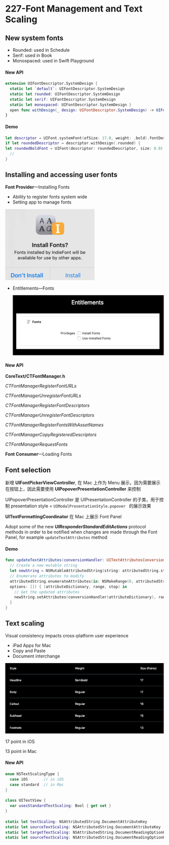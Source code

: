 # 227-Font Management and Text Scaling

## New system fonts

-   Rounded: used in Schedule
-   Serif: used in Book
-   Monospaced: used in Swift Playground

#### New API

```swift
extension UIFontDescriptor.SystemDesign {
  static let `default`: UIFontDescriptor.SystemDesign
  static let rounded: UIFontDescriptor.SystemDesign
  static let serif: UIFontDescriptor.SystemDesign
  static let monospaced: UIFontDescriptor.SystemDesign }
  open func withDesign(_ design: UIFontDescriptor.SystemDesign) -> UIFontDescriptor?
}
```

#### Demo

```swift
let descriptor = UIFont.systemFont(ofSize: 17.0, weight: .bold).fontDescriptor
if let roundedDescriptor = descriptor.withDesign(.rounded) {
let roundedBoldFont = UIFont(descriptor: roundedDescriptor, size: 0.0)
  //
}
```

## Installing and accessing user fonts

**Font Provider**—Installing Fonts

-   Ability to register fonts system wide
-   Setting app to manage fonts

![](../screenshots/227-1.png)

-   Entitlements—Fonts

    ![](../screenshots/227-2.png)

#### New API

**CoreText/CTFontManager.h**

*CTFontManagerRegisterFontURLs*

*CTFontManagerUnregisterFontURLs*

*CTFontManagerRegisterFontDescriptors*

*CTFontManagerUnregisterFontDescriptors*

*CTFontManagerRegisterFontsWithAssetNames*

*CTFontManagerCopyRegisteredDescriptors*

*CTFontManagerRequestFonts*

**Font Consumer**—Loading Fonts

## Font selection

新增 **UIFontPickerViewController**, 在 Mac 上作为 Menu 展示，因为需要展示在按钮上，因此需要使用 **UIPopoverPresentationController** 来控制

UIPopoverPresentationController 是 UIPresentationController 的子类，用于控制 presentation style = `UIModalPresentationStyle.popover ` 的展示效果

**UITextFormattingCoordinator** 在 Mac 上展示 Font Panel

Adopt some of the new ***UIResponderStandardEditActions*** protocol methods in order to be notified when changes are made through the Font Panel, for example `updateTextAttributes` method

#### Demo

```swift
func updateTextAttributes(conversionHandler: UITextAttributesConversionHandler) {
  // Create a new mutable string
  let newString = NSMutableAttributedString(string: attributedString.string)
  // Enumerate attributes to modify
  attributedString.enumerateAttributes(in: NSMakeRange(0, attributedString.length),
  options: []) { (attributeDictionary, range, stop) in
    // Get the updated attributes
    newString.setAttributes(conversionHandler(attributeDictionary), range: range)
  }
}
```

## Text scaling

Visual consistency impacts cross-platform user experience

-   iPad Apps for Mac
-   Copy and Paste
-   Document interchange

![](../screenshots/227-3.png)

17 point in iOS

13 point in Mac

#### New API

```swift
enum NSTextScalingType {
  case iOS       // in iOS
  case standard  // in Mac
}

class UITextView {
  var usesStandardTextScaling: Bool { get set }
}

static let textScaling: NSAttributedString.DocumentAttributeKey 
static let sourceTextScaling: NSAttributedString.DocumentAttributeKey
static let targetTextScaling: NSAttributedString.DocumentReadingOptionKey
static let sourceTextScaling: NSAttributedString.DocumentReadingOptionKey
```



